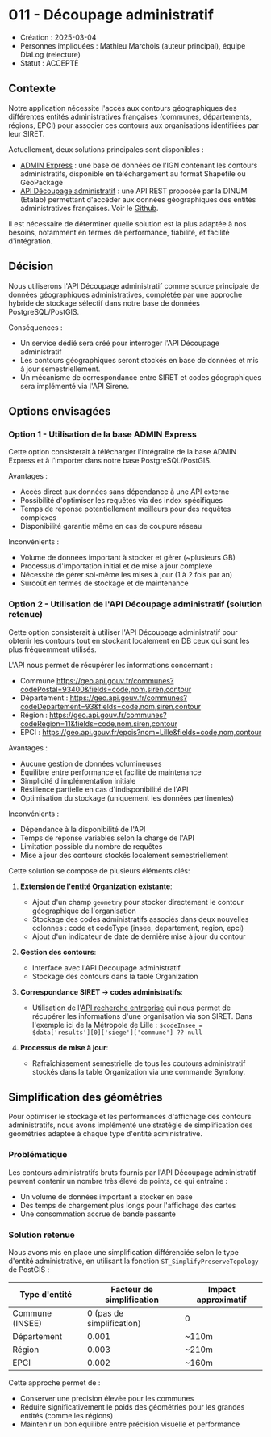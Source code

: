 # 011 - Découpage administratif

* Création : 2025-03-04
* Personnes impliquées : Mathieu Marchois (auteur principal), équipe DiaLog (relecture)
* Statut : ACCEPTÉ

## Contexte

Notre application nécessite l'accès aux contours géographiques des différentes entités administratives françaises (communes, départements, régions, EPCI) pour associer ces contours aux organisations identifiées par leur SIRET.

Actuellement, deux solutions principales sont disponibles :

* [ADMIN Express](https://geoservices.ign.fr/adminexpress) : une base de données de l'IGN contenant les contours administratifs, disponible en téléchargement au format Shapefile ou GeoPackage
* [API Découpage administratif](https://guides.data.gouv.fr/reutiliser-des-donnees/utiliser-les-api-geographiques/utiliser-lapi-decoupage-administratif) : une API REST proposée par la DINUM (Etalab) permettant d'accéder aux données géographiques des entités administratives françaises. Voir le [Github](https://github.com/datagouv/api-geo).

Il est nécessaire de déterminer quelle solution est la plus adaptée à nos besoins, notamment en termes de performance, fiabilité, et facilité d'intégration.

## Décision

Nous utiliserons l'API Découpage administratif comme source principale de données géographiques administratives, complétée par une approche hybride de stockage sélectif dans notre base de données PostgreSQL/PostGIS.

Conséquences :

* Un service dédié sera créé pour interroger l'API Découpage administratif
* Les contours géographiques seront stockés en base de données et mis à jour semestriellement.
* Un mécanisme de correspondance entre SIRET et codes géographiques sera implémenté via l'API Sirene.

## Options envisagées

### Option 1 - Utilisation de la base ADMIN Express

Cette option consisterait à télécharger l'intégralité de la base ADMIN Express et à l'importer dans notre base PostgreSQL/PostGIS.

Avantages :

* Accès direct aux données sans dépendance à une API externe
* Possibilité d'optimiser les requêtes via des index spécifiques
* Temps de réponse potentiellement meilleurs pour des requêtes complexes
* Disponibilité garantie même en cas de coupure réseau

Inconvénients :

* Volume de données important à stocker et gérer (~plusieurs GB)
* Processus d'importation initial et de mise à jour complexe
* Nécessité de gérer soi-même les mises à jour (1 à 2 fois par an)
* Surcoût en termes de stockage et de maintenance

### Option 2 - Utilisation de l'API Découpage administratif (solution retenue)

Cette option consisterait à utiliser l'API Découpage administratif pour obtenir les contours tout en stockant localement en DB ceux qui sont les plus fréquemment utilisés.

L'API nous permet de récupérer les informations concernant :
* Commune https://geo.api.gouv.fr/communes?codePostal=93400&fields=code,nom,siren,contour
* Département : https://geo.api.gouv.fr/communes?codeDepartement=93&fields=code,nom,siren,contour
* Région : https://geo.api.gouv.fr/communes?codeRegion=11&fields=code,nom,siren,contour
* EPCI : https://geo.api.gouv.fr/epcis?nom=Lille&fields=code,nom,contour

Avantages :

* Aucune gestion de données volumineuses
* Équilibre entre performance et facilité de maintenance
* Simplicité d'implémentation initiale
* Résilience partielle en cas d'indisponibilité de l'API
* Optimisation du stockage (uniquement les données pertinentes)

Inconvénients :

* Dépendance à la disponibilité de l'API
* Temps de réponse variables selon la charge de l'API
* Limitation possible du nombre de requêtes
* Mise à jour des contours stockés localement semestriellement

Cette solution se compose de plusieurs éléments clés:

1. **Extension de l'entité Organization existante**:
   - Ajout d'un champ `geometry` pour stocker directement le contour géographique de l'organisation
   - Stockage des codes administratifs associés dans deux nouvelles colonnes : code et codeType (insee, departement, region, epci)
   - Ajout d'un indicateur de date de dernière mise à jour du contour

2. **Gestion des contours**:
   - Interface avec l'API Découpage administratif
   - Stockage des contours dans la table Organization

3. **Correspondance SIRET → codes administratifs**:
   - Utilisation de l'[API recherche entreprise](https://recherche-entreprises.api.gouv.fr/search?q=20009320100016&est_collectivite_territoriale=true) qui nous permet de récupérer les informations d'une organisation via son SIRET.
   Dans l'exemple ici de la Métropole de Lille : `$codeInsee = $data['results'][0]['siege']['commune'] ?? null`

4. **Processus de mise à jour**:
   - Rafraîchissement semestrielle de tous les coutours administratif stockés dans la table Organization via une commande Symfony.

## Simplification des géométries

Pour optimiser le stockage et les performances d'affichage des contours administratifs, nous avons implémenté une stratégie de simplification des géométries adaptée à chaque type d'entité administrative.

### Problématique

Les contours administratifs bruts fournis par l'API Découpage administratif peuvent contenir un nombre très élevé de points, ce qui entraîne :
- Un volume de données important à stocker en base
- Des temps de chargement plus longs pour l'affichage des cartes
- Une consommation accrue de bande passante

### Solution retenue

Nous avons mis en place une simplification différenciée selon le type d'entité administrative, en utilisant la fonction `ST_SimplifyPreserveTopology` de PostGIS :

| Type d'entité | Facteur de simplification | Impact approximatif |
|---------------|---------------------------|---------------------|
| Commune (INSEE) | 0 (pas de simplification) | 0 |
| Département | 0.001 | ~110m |
| Région | 0.003 | ~210m |
| EPCI | 0.002 | ~160m |

Cette approche permet de :
- Conserver une précision élevée pour les communes
- Réduire significativement le poids des géométries pour les grandes entités (comme les régions)
- Maintenir un bon équilibre entre précision visuelle et performance
